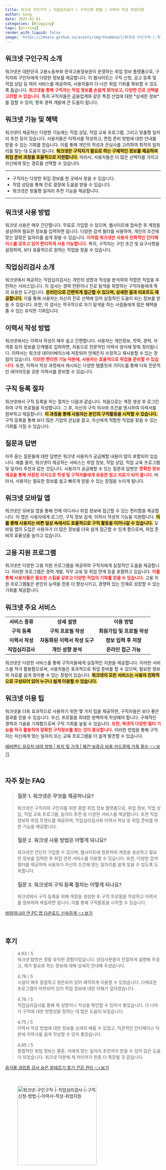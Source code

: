 ```yaml
---
title: 워크넷 구인구직 | 직업심리검사 | 구직신청 방법 | 이력서 작성 취업지원
author: bing
date: 2025-02-01
categories: [Blogging]
tags: [writing]
render_with_liquid: false
image: 'https://24nara.github.io/assets/img/thumbnail/워크넷-구인구직-|-직업심리검사-|-구직신청-방법-|-이력서-작성-취업지원.webp'
---
```



<h2 id='워크넷_구인구직_소개'>워크넷 구인구직 소개</h2>

<p>워크넷은 대한민국 고용노동부와 한국고용정보원이 운영하는 취업 정보 플랫폼으로, 구직자와 구인자에게 다양한 정보를 제공합니다. 이 웹사이트는 구직 신청, 공고 등록 및 직업 상담 등 여러 서비스를 제공하여, 사용자들이 더 나은 취업 기회를 확보할 수 있도록 돕습니다. <b><span style="color: #ee2323;">워크넷을 통해 구직자는 직업 정보를 손쉽게 찾아보고, 다양한 진로 선택을 고려할 수 있습니다.</span></b> 특히 구직자들은 금융업계와 같은 특정 산업에 대한 *상세한 정보*를 접할 수 있어, 향후 경력 개발에 큰 도움이 됩니다.</p>

<h2 id='워크넷_기능_및_혜택'>워크넷 기능 및 혜택</h2>

<p>워크넷이 제공하는 다양한 기능에는 직업 상담, 직업 교육 프로그램, 그리고 맞춤형 일자리 추천 등이 있습니다. 사용자들은 이력서를 작성하고, 면접 준비 방법에 대한 안내를 받을 수 있는 기회를 얻습니다. 이를 통해 개인의 적성과 관심사를 고려하여 최적의 일자리를 찾는 데 도움이 됩니다. <b><span style="background-color: #ffe066;">워크넷은 구직자가 필요로 하는 구체적인 정보를 제공하여 취업 준비 과정을 효율적으로 지원합니다.</span></b> 따라서, 사용자들은 더 많은 선택지를 가지고 자신에게 맞는 경로를 선택할 수 있습니다.</p>

<hr />

<ul>
    <li>구직자는 다양한 취업 정보를 한 곳에서 찾을 수 있습니다.</li>
    <li>직업 상담을 통해 진로 결정에 도움을 받을 수 있습니다.</li>
    <li>워크넷은 맞춤형 일자리 추천 기능을 제공합니다.</li>
</ul>

<hr />

<h2 id='워크넷_사용방법'>워크넷 사용 방법</h2>

<p>워크넷 사용은 매우 간단합니다. 무료로 가입할 수 있으며, 웹사이트에 접속한 후 계정을 생성하여 필요한 정보를 입력하면 됩니다. 다양한 검색 필터를 사용하여, 개인의 조건에 맞는 알맞은 일자리를 쉽게 찾을 수 있습니다. <b><span style="color: #ee2323;">이처럼 워크넷은 사용자 친화적인 인터페이스를 갖추고 있어 편리하게 사용 가능합니다.</span></b> 특히, 구직자는 구인 조건 및 요구사항을 설정하여, 보다 효율적으로 원하는 직업을 찾을 수 있습니다.</p>

<h2 id='직업심리검사_소개'>직업심리검사 소개</h2>

<p>워크넷에서 제공하는 직업심리검사는 개인의 성향과 적성을 분석하여 적합한 직업을 추천하는 서비스입니다. 이 검사는 경력 전환이나 진로 탐색을 희망하는 구직자들에게 특히 유용한 도구입니다. <b><span style="background-color: #ffe066;">온라인으로 간편하게 접근할 수 있으며, 상세한 결과 리포트도 제공합니다.</span></b> 이를 통해 사용자는 자신의 진로 선택에 있어 실질적인 도움이 되는 정보를 받을 수 있습니다. 또한, 이 검사는 적극적으로 자기 탐색을 하는 사람들에게 많은 혜택을 줄 수 있는 유익한 기회입니다.</p>

<h2 id='이력서_작성_방법'>이력서 작성 방법</h2>

<p>워크넷에서는 이력서 작성이 매우 쉽고 간편합니다. 사용자는 개인정보, 학력, 경력, 자격증 등의 정보를 단계별로 입력하면, 자동으로 전문적인 이력서 양식에 맞춰 정리됩니다. 이력서는 워크넷 데이터베이스에 저장되어 언제든지 수정하고 재사용할 수 있는 장점이 있습니다. <b><span style="color: #ee2323;">이러한 편리한 기능 덕분에, 사용자는 효율적으로 취업을 준비할 수 있습니다.</span></b> 또한, 이력서 작성 과정에서 제시되는 다양한 템플릿과 가이드를 통해 더욱 전문적인 레이아웃을 갖춘 이력서를 준비할 수 있습니다.</p>

<h2 id='구직등록_절차'>구직 등록 절차</h2>

<p>워크넷에서 구직 등록을 하는 절차는 다음과 같습니다. 처음으로는 계정 생성 후 로그인하여 구직 프로필을 작성합니다. 그 후, 자신의 구직 의사와 조건을 명시하여 이력서를 첨부하고 제출합니다. <b><span style="background-color: #ffe066;">이 과정을 통해 사용자는 본인의 구직활동을 시작할 수 있습니다.</span></b> 구직 등록을 통해 보다 많은 기업의 관심을 끌고, 자신에게 적합한 직업을 찾을 수 있는 기회를 가질 수 있습니다.</p>

<h2 id='질문과_답변'>질문과 답변</h2>

<p>자주 묻는 질문들에 대한 답변은 워크넷 사용자가 궁금해할 내용이 많이 포함되어 있습니다. 예를 들어, 워크넷이 제공하는 서비스는 취업 정보, 직업 상담, 직업 교육 프로그램 및 일자리 추천과 같은 것입니다. 사용자가 궁금해할 수 있는 질문과 답변은 <b><span style="color: #ee2323;">명확한 정보 제공을 통해 저장된 지식으로 학생 및 구직자들에게 유용한 참고 자료가 되어 줍니다.</span></b> 따라서, 사용자는 필요한 정보를 쉽고 빠르게 얻을 수 있는 장점을 누리게 됩니다.</p>

<h2 id='워크넷_모바일_앱'>워크넷 모바일 앱</h2>

<p>워크넷은 모바일 앱을 통해 언제 어디서나 취업 정보에 접근할 수 있는 편리함을 제공합니다. 이 앱은 사용자에게 로그인, 구직 정보 검색, 이력서 작성의 기능을 지원합니다. <b><span style="background-color: #ffe066;">이를 통해 사용자는 바쁜 일상 속에서도 효율적으로 구직 활동을 이어나갈 수 있습니다.</span></b> 모바일 앱의 도입은 사용자가 더 많은 정보를 더욱 쉽게 접근할 수 있게 함으로써, 취업 준비의 효율성을 높이고 있습니다.</p>

<h2 id='고용_지원_프로그램'>고용 지원 프로그램</h2>

<p>워크넷은 다양한 고용 지원 프로그램을 제공하여 구직자에게 실질적인 도움을 제공합니다. 이러한 프로그램은 경력 개발, 직무 교육 및 취업 연계 등을 포함하고 있습니다. <b><span style="color: #ee2323;">이를 통해 사용자들은 필요한 스킬을 갖추고 다양한 직업의 기회를 얻을 수 있습니다.</span></b> 고용 지원 프로그램들은 본인의 능력을 한층 더 향상시키고, 경쟁력 있는 인재로 성장할 수 있는 기회를 제공합니다.</p>

<h2 id='워크넷_주요_서비스'>워크넷 주요 서비스</h2>

<table>
    <tr>
        <td style="text-align: center; height: 17px;"><b>서비스 종류</b></td>
        <td style="text-align: center; height: 17px;"><b>상세 설명</b></td>
        <td style="text-align: center; height: 17px;"><b>이용 방법</b></td>
    </tr>
    <tr>
        <td style="text-align: center; height: 17px;"><b>구직 등록</b></td>
        <td style="text-align: center; height: 17px;"><b>구직 프로필 작성</b></td>
        <td style="text-align: center; height: 17px;"><b>회원가입 및 프로필 작성</b></td>
    </tr>
    <tr>
        <td style="text-align: center; height: 17px;"><b>이력서 작성</b></td>
        <td style="text-align: center; height: 17px;"><b>자동화된 이력서 작성 도구</b></td>
        <td style="text-align: center; height: 17px;"><b>정보 입력 후 저장</b></td>
    </tr>
    <tr>
        <td style="text-align: center; height: 17px;"><b>직업심리검사</b></td>
        <td style="text-align: center; height: 17px;"><b>개인 성향 분석</b></td>
        <td style="text-align: center; height: 17px;"><b>온라인 접근 가능</b></td>
    </tr>
</table>

<p>워크넷은 다양한 서비스를 통해 구직자들에게 실질적인 지원을 제공합니다. 이러한 서비스를 적극 활용함으로써, 사용자들은 효과적으로 취업 준비를 할 수 있으며, 필요한 정보와 자료를 쉽게 찾아볼 수 있는 장점이 있습니다. <b><span style="background-color: #ffe066;">워크넷의 모든 서비스는 사용자 친화적으로 구성되어 있어 누구나 쉽게 이용할 수 있습니다.</span></b></p>

<h2 id='워크넷_이용_팁'>워크넷 이용 팁</h2>

<p>워크넷을 더욱 효과적으로 사용하기 위한 몇 가지 팁을 제공하면, 구직자들은 보다 좋은 결과를 얻을 수 있습니다. 우선, 프로필을 최대한 완벽하게 작성해야 합니다. 구체적인 경력과 기술을 기재함으로써 구직 기회를 높일 수 있습니다. <b><span style="color: #ee2323;">또한, 웍넷의 다양한 필터 기능을 적극 활용하여 정확한 구직정보를 찾는 것이 중요합니다.</span></b> 이러한 방법을 통해 구직자는 자신에게 맞는 일자리 또는 교육 프로그램을 더 쉽게 발견할 수 있습니다.</p>


<p><a class="click-button" title="에버랜드 유모차 대여 방법 | 위치 및 가격 | 웨건 보증금 비용 카드결제 가족 필수" href="https://24nara.github.io/posts/%EC%97%90%EB%B2%84%EB%9E%9C%EB%93%9C-%EC%9C%A0%EB%AA%A8%EC%B0%A8-%EB%8C%80%EC%97%AC-%EB%B0%A9%EB%B2%95-%EC%9C%84%EC%B9%98-%EB%B0%8F-%EA%B0%80%EA%B2%A9-%EC%9B%A8%EA%B1%B4-%EB%B3%B4%EC%A6%9D%EA%B8%88-%EB%B9%84%EC%9A%A9-%EC%B9%B4%EB%93%9C%EA%B2%B0%EC%A0%9C-%EA%B0%80%EC%A1%B1-%ED%95%84%EC%88%98/" rel="dofollow">에버랜드 유모차 대여 방법 | 위치 및 가격 | 웨건 보증금 비용 카드결제 가족 필수 👈 보기</a></p><br>
<h2 id='자주_찾는_FAQ'>자주 찾는 FAQ</h2>
<div itemscope="" itemtype="https://schema.org/FAQPage"> 
<blockquote> 
<div itemscope="" itemprop="mainEntity" itemtype="https://schema.org/Question"> 
<h3 itemprop="name">질문 1. 워크넷은 무엇을 제공하나요?</h3> 
<div itemscope="" itemprop="acceptedAnswer" itemtype="https://schema.org/Answer"> 
<span itemprop="text"> 
<p>워크넷은 구직자와 구인자를 위한 종합 취업 정보 플랫폼으로, 취업 정보, 직업 상담, 직업 교육 프로그램, 일자리 추천 등 다양한 서비스를 제공합니다. 또한 직업 정보와 취업 트렌드를 제공하며, 직업심리검사와 이력서 작성 등 취업 준비를 위한 기능을 제공합니다.</p> 
</span> 
</div> 
</div> 

<div itemscope="" itemprop="mainEntity" itemtype="https://schema.org/Question"> 
<h3 itemprop="name">질문 2. 워크넷 사용 방법은 어떻게 되나요?</h3> 
<div itemscope="" itemprop="acceptedAnswer" itemtype="https://schema.org/Answer"> 
<span itemprop="text"> 
<p>워크넷은 간단히 가입할 수 있으며, 웹사이트에 방문하여 계정을 생성하고 필요한 정보를 입력한 후 취업 관련 서비스를 이용할 수 있습니다. 또한, 다양한 검색 필터를 제공하여 사용자가 자신의 조건에 맞는 일자리를 쉽게 찾을 수 있도록 도와줍니다.</p> 
</span> 
</div> 
</div> 

<div itemscope="" itemprop="mainEntity" itemtype="https://schema.org/Question"> 
<h3 itemprop="name">질문 3. 워크넷의 구직 등록 절차는 어떻게 되나요?</h3> 
<div itemscope="" itemprop="acceptedAnswer" itemtype="https://schema.org/Answer"> 
<span itemprop="text"> 
<p>워크넷에서 구직 등록을 위해 계정을 생성한 후 구직 프로필을 작성하고 이력서를 첨부하여 제출하면 됩니다. 이를 통해 구직활동을 시작할 수 있습니다.</p> 
</span> 
</div> 
</div> 
</blockquote> 
</div>
<p><a class="click-button" title="바람의나라 연 PC 앱 다운로드 신속하게" href="https://24nara.github.io/posts/%EB%B0%94%EB%9E%8C%EC%9D%98%EB%82%98%EB%9D%BC-%EC%97%B0-PC-%EC%95%B1-%EB%8B%A4%EC%9A%B4%EB%A1%9C%EB%93%9C-%EC%8B%A0%EC%86%8D%ED%95%98%EA%B2%8C/" rel="dofollow">바람의나라 연 PC 앱 다운로드 신속하게 👈 보기</a></p><br>
<h2 id='후기'>후기</h2>
<div itemscope itemtype="https://schema.org/Product">
  <blockquote>
  <div itemprop="review" itemscope itemtype="https://schema.org/Review">
      <div itemprop="reviewRating" itemscope itemtype="https://schema.org/Rating"> <span itemprop="ratingValue">4.93</span> / <span itemprop="bestRating">5</span> </div>
      <span itemprop="reviewBody">워크넷 탐방은 정말 유익한 경험이었습니다. 상담사분들이 친절하게 설명해 주셨고, 제가 필요로 하는 정보에 대해 상세히 안내해 주셨습니다.</span>
  </div>
  <br>
  <div itemprop="review" itemscope itemtype="https://schema.org/Review">
      <div itemprop="reviewRating" itemscope itemtype="https://schema.org/Rating"> <span itemprop="ratingValue">4.76</span> / <span itemprop="bestRating">5</span> </div>
      <span itemprop="reviewBody">시설이 매우 깔끔하고 정돈되어 있어 쾌적하게 이용할 수 있었습니다. 다채로운 프로그램이 마련되어 있어 직업 정보에 대한 이해가 깊어졌습니다.</span>
  </div>
  <br>
  <div itemprop="review" itemscope itemtype="https://schema.org/Review">
      <div itemprop="reviewRating" itemscope itemtype="https://schema.org/Rating"> <span itemprop="ratingValue">4.76</span> / <span itemprop="bestRating">5</span> </div>
      <span itemprop="reviewBody">직업심리검사를 통해 제 성향이나 적성을 확인할 수 있어서 좋았습니다. 더 나아가 구직에 대한 방향성을 정하는 데 많은 도움이 되었습니다.</span>
  </div>
  <br>
  <div itemprop="review" itemscope itemtype="https://schema.org/Review">
      <div itemprop="reviewRating" itemscope itemtype="https://schema.org/Rating"> <span itemprop="ratingValue">4.75</span> / <span itemprop="bestRating">5</span> </div>
      <span itemprop="reviewBody">이력서 작성 방법에 대한 정보를 상세히 배울 수 있었고, 직관적인 인터페이스 덕분에 이력서를 쉽게 작성할 수 있어 좋았습니다.</span>
  </div>
  <br>
  <div itemprop="review" itemscope itemtype="https://schema.org/Review">
      <div itemprop="reviewRating" itemscope itemtype="https://schema.org/Rating"> <span itemprop="ratingValue">4.95</span> / <span itemprop="bestRating">5</span> </div>
      <span itemprop="reviewBody">종합적인 취업 정보는 물론, 저에게 맞는 일자리 추천까지 받을 수 있어 많은 도움이 되었습니다. 워크넷 덕분에 제 커리어가 한층 더 확장될 것 같습니다.</span>
  </div>
  </blockquote>
</div>
<p><a class="click-button" title="음식물 과민증 검사 숨은 알레르기 찾기 건강 관리" href="https://24nara.github.io/posts/%EC%9D%8C%EC%8B%9D%EB%AC%BC-%EA%B3%BC%EB%AF%BC%EC%A6%9D-%EA%B2%80%EC%82%AC-%EC%88%A8%EC%9D%80-%EC%95%8C%EB%A0%88%EB%A5%B4%EA%B8%B0-%EC%B0%BE%EA%B8%B0-%EA%B1%B4%EA%B0%95-%EA%B4%80%EB%A6%AC/" rel="dofollow">음식물 과민증 검사 숨은 알레르기 찾기 건강 관리 👈 보기</a></p><br>
<figure class="image"><img src="https://24nara.github.io/assets/img/thumbnail/워크넷-구인구직-|-직업심리검사-|-구직신청-방법-|-이력서-작성-취업지원.webp" alt="워크넷-구인구직-|-직업심리검사-|-구직신청-방법-|-이력서-작성-취업지원" width="256" height="256"></figure>
